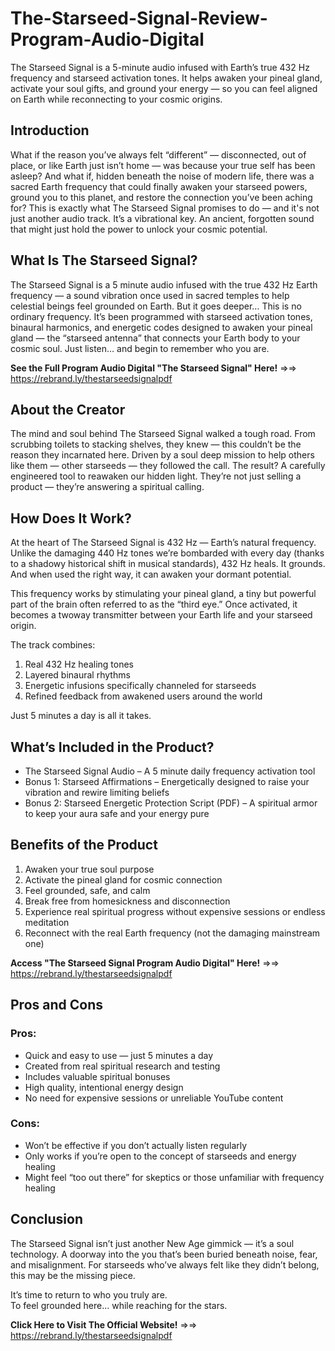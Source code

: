 # The-Starseed-Signal-Review-Program-Audio-Digital
The Starseed Signal is a 5-minute audio infused with Earth’s true 432 Hz frequency and starseed activation tones. It helps awaken your pineal gland, activate your soul gifts, and ground your energy — so you can feel aligned on Earth while reconnecting to your cosmic origins.

## Introduction

What if the reason you’ve always felt “different” — disconnected, out of place, or like Earth just isn’t home — was because your true self has been asleep?
And what if, hidden beneath the noise of modern life, there was a sacred Earth frequency that could finally awaken your starseed powers, ground you to this planet, and restore the connection you’ve been aching for?
This is exactly what The Starseed Signal promises to do — and it's not just another audio track. It’s a vibrational key. An ancient, forgotten sound that might just hold the power to unlock your cosmic potential.

## What Is The Starseed Signal?

The Starseed Signal is a 5 minute audio infused with the true 432 Hz Earth frequency — a sound vibration once used in sacred temples to help celestial beings feel grounded on Earth. But it goes deeper…
This is no ordinary frequency. It’s been programmed with starseed activation tones, binaural harmonics, and energetic codes designed to awaken your pineal gland — the “starseed antenna” that connects your Earth body to your cosmic soul.
Just listen… and begin to remember who you are.

**See the Full Program Audio Digital "The Starseed Signal" Here!** =>=> https://rebrand.ly/thestarseedsignalpdf 

## About the Creator

The mind and soul behind The Starseed Signal walked a tough road. From scrubbing toilets to stacking shelves, they knew — this couldn’t be the reason they incarnated here.
Driven by a soul deep mission to help others like them — other starseeds — they followed the call. The result? A carefully engineered tool to reawaken our hidden light. They’re not just selling a product — they’re answering a spiritual calling.

## How Does It Work?

At the heart of The Starseed Signal is 432 Hz — Earth’s natural frequency. Unlike the damaging 440 Hz tones we’re bombarded with every day (thanks to a shadowy historical shift in musical standards), 432 Hz heals. It grounds. And when used the right way, it can awaken your dormant potential.

This frequency works by stimulating your pineal gland, a tiny but powerful part of the brain often referred to as the “third eye.” Once activated, it becomes a twoway transmitter between your Earth life and your starseed origin.

The track combines:

1.  Real 432 Hz healing tones  
2.  Layered binaural rhythms  
3.  Energetic infusions specifically channeled for starseeds  
4.  Refined feedback from awakened users around the world  

Just 5 minutes a day is all it takes.

## What’s Included in the Product?

-  The Starseed Signal Audio – A 5 minute daily frequency activation tool
-  Bonus 1: Starseed Affirmations – Energetically designed to raise your vibration and rewire limiting beliefs
-  Bonus 2: Starseed Energetic Protection Script (PDF) – A spiritual armor to keep your aura safe and your energy pure

## Benefits of the Product

1.  Awaken your true soul purpose  
2.  Activate the pineal gland for cosmic connection  
3.  Feel grounded, safe, and calm  
4.  Break free from homesickness and disconnection  
5.  Experience real spiritual progress without expensive sessions or endless meditation  
6.  Reconnect with the real Earth frequency (not the damaging mainstream one)

**Access "The Starseed Signal Program Audio Digital" Here!** =>=> https://rebrand.ly/thestarseedsignalpdf 

## Pros and Cons

### Pros:
-  Quick and easy to use — just 5 minutes a day  
-  Created from real spiritual research and testing  
-  Includes valuable spiritual bonuses  
-  High quality, intentional energy design  
-  No need for expensive sessions or unreliable YouTube content

### Cons:
-  Won’t be effective if you don’t actually listen regularly  
-  Only works if you’re open to the concept of starseeds and energy healing  
-  Might feel “too out there” for skeptics or those unfamiliar with frequency healing

## Conclusion

The Starseed Signal isn’t just another New Age gimmick — it’s a soul technology. A doorway into the you that’s been buried beneath noise, fear, and misalignment. For starseeds who’ve always felt like they didn’t belong, this may be the missing piece.

It’s time to return to who you truly are.  
To feel grounded here… while reaching for the stars.

**Click Here to Visit The Official Website!** =>=> https://rebrand.ly/thestarseedsignalpdf
